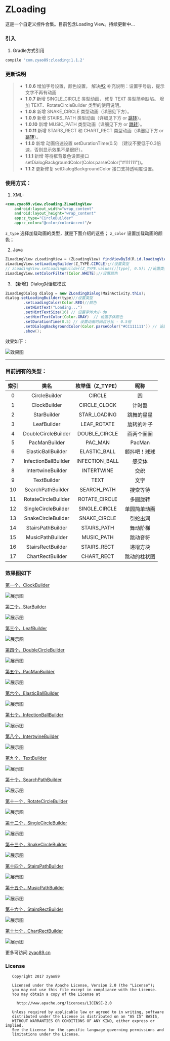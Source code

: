 # ZLoading
这是一个自定义控件合集。目前包含Loading View。持续更新中...

### 引入
1. Gradle方式引用
```gradle
compile 'com.zyao89:zloading:1.1.2'
```

### 更新说明
> - **1.0.6** 增加字号设置，颜色设置， 解决[#2](https://github.com/zyao89/ZLoading/issues/2)
    补充说明：设置字号后，提示文字不再有动画
> - **1.0.7** 新增 SINGLE_CIRCLE 类型动画， 
    修复 TEXT 类型简单缺陷。
    增加 TEXT、RotateCircleBuilder 类型的使用说明。
> - **1.0.8** 新增 SNAKE_CIRCLE 类型动画（详细见下方）。
> - **1.0.9** 新增 STAIRS_PATH 类型动画（详细见下方 or [跳转](https://www.zyao89.cn/blog/article/5aa40b3657f119669081f473)）。
> - **1.0.10** 新增 MUSIC_PATH 类型动画（详细见下方 or [跳转](https://www.zyao89.cn/blog/article/5aa55576a1d08a29a8017929)）。
> - **1.0.11** 新增 STAIRS_RECT 和 CHART_RECT 类型动画（详细见下方 or [跳转](https://www.zyao89.cn/blog/article/5aac1d06e72bc809a25e58ef)）。
> - **1.1.0** 新增 动画倍速设置 setDurationTime(0.5) （建议不要低于0.3倍速，否则显示效果不是很好）。
> - **1.1.1** 新增 等待框背景色设置接口 setDialogBackgroundColor(Color.parseColor("#111111"))。
> - **1.1.2** 更新修复 setDialogBackgroundColor 接口支持透明度设置。

### 使用方式：
1. XML:
```xml
<com.zyao89.view.zloading.ZLoadingView
    android:layout_width="wrap_content"
    android:layout_height="wrap_content"
    app:z_type="CircleBuilder"
    app:z_color="@color/colorAccent"/>
```
`z_type` 选择加载动画的类型，就是下面介绍的这些；
`z_color` 设置加载动画的颜色；

2. Java
```java
ZLoadingView zLoadingView = (ZLoadingView) findViewById(R.id.loadingView_1);
zLoadingView.setLoadingBuilder(Z_TYPE.CIRCLE);//设置类型
// zLoadingView.setLoadingBuilder(Z_TYPE.values()[type], 0.5); //设置类型 + 动画时间百分比 - 0.5倍
zLoadingView.setColorFilter(Color.WHITE);//设置颜色
```

3. 【新增】Dialog对话框模式
```java
ZLoadingDialog dialog = new ZLoadingDialog(MainActivity.this);
dialog.setLoadingBuilder(type)//设置类型
        .setLoadingColor(Color.RED)//颜色
        .setHintText("Loading...")
        .setHintTextSize(16) // 设置字体大小 dp
        .setHintTextColor(Color.GRAY)  // 设置字体颜色
        .setDurationTime(0.5) // 设置动画时间百分比 - 0.5倍
        .setDialogBackgroundColor(Color.parseColor("#CC111111")) // 设置背景色，默认白色
        .show();
```

效果如下：

![效果图](capture/zLoading.gif)


---

### 目前拥有的类型：
索引 | 类名 | 枚举值（Z_TYPE）| 昵称 
:------:|:------:|:------:|:-------:
0|CircleBuilder | CIRCLE | 圆
1|ClockBuilder | CIRCLE_CLOCK | 计时器
2|StarBuilder | STAR_LOADING | 跳舞的星星
3|LeafBuilder | LEAF_ROTATE | 旋转的叶子
4|DoubleCircleBuilder | DOUBLE_CIRCLE | 画两个圈圈
5|PacManBuilder | PAC_MAN | PacMan
6|ElasticBallBuilder | ELASTIC_BALL | 颤抖吧！球球
7|InfectionBallBuilder | INFECTION_BALL | 感染体
8|IntertwineBuilder | INTERTWINE | 交织
9|TextBuilder | TEXT | 文字
10|SearchPathBuilder | SEARCH_PATH | 搜索等待
11|RotateCircleBuilder | ROTATE_CIRCLE | 多圆旋转
12|SingleCircleBuilder | SINGLE_CIRCLE | 单圆简单动画
13|SnakeCircleBuilder | SNAKE_CIRCLE | 引蛇出洞
14|StairsPathBuilder | STAIRS_PATH | 舞动阶梯
15|MusicPathBuilder | MUSIC_PATH | 跳动音符
16|StairsRectBuilder | STAIRS_RECT | 递增方块
17|ChartRectBuilder | CHART_RECT | 跳动的柱状图


### 效果图如下

[第一个，ClockBuilder](markdown/Android自定义动画-ClockLoadingView.md)

![展示图](capture/circle_loading.gif)

[第二个，StarBuilder](https://www.zyao89.cn/blog/article/59aedad0d6571857538cdd4c)

![展示图](capture/star_loading.gif)

[第三个，LeafBuilder](https://www.zyao89.cn/blog/article/59aedc12d6571857538cdd4d)

![展示图](capture/leaf_loading.gif)

[第四个，DoubleCircleBuilder](https://www.zyao89.cn/blog/article/59aedca4d6571857538cdd4e)

![展示图](capture/double_circle.gif)

[第五个，PacManBuilder](https://www.zyao89.cn/blog/article/59aedd70d6571857538cdd4f)

![展示图](capture/pac_man.gif)

[第六个，ElasticBallBuilder](https://www.zyao89.cn/blog/article/59b3bd65d6571857538cdd54)

![展示图](capture/elastic_ball.gif)

[第七个，InfectionBallBuilder](https://www.zyao89.cn/blog/article/59c784d85582770263c49039)

![展示图](capture/infection_ball.gif)

[第八个，IntertwineBuilder](https://www.zyao89.cn/blog/article/59c791785582770263c4903a)

![展示图](capture/intertwine.gif)

[第九个，TextBuilder](https://www.zyao89.cn/blog/article/59d906aa87737d05bab021f5)

![展示图](capture/text_loading.gif)

[第十个，SearchPathBuilder](https://www.zyao89.cn/blog/article/59c79b7f5582770263c4903b)

![展示图](capture/search_path.gif)

[第十一个，RotateCircleBuilder](https://www.zyao89.cn/blog/article/59d927aa43824776ebc77825)

![展示图](capture/rotate_circle.gif)

[第十二个，SingleCircleBuilder](https://www.zyao89.cn/blog/article/59d9284f43824776ebc77826)

![展示图](capture/single_circle.gif)

[第十三个，SnakeCircleBuilder](https://www.zyao89.cn/blog/article/59e3826d86f97804a8dfceab)

![展示图](capture/snake_circle.gif)

[第十四个，StairsPathBuilder](https://www.zyao89.cn/blog/article/5aa40b3657f119669081f473)

![展示图](capture/stairs_path.gif)

[第十五个，MusicPathBuilder](https://www.zyao89.cn/blog/article/5aa55576a1d08a29a8017929)

![展示图](capture/music_path.gif)

[第十六个，StairsRectBuilder](https://www.zyao89.cn/blog/article/5aac1d06e72bc809a25e58ef)

![展示图](capture/stairs_rect.gif)

[第十七个，ChartRectBuilder](https://www.zyao89.cn/blog/article/5aac1d06e72bc809a25e58ef)

![展示图](capture/chart_rect.gif)


更多可访问 [zyao89.cn](https://www.zyao89.cn/blog/article/59aed640d6571857538cdd46)


### License
```
   Copyright 2017 zyao89

   Licensed under the Apache License, Version 2.0 (the "License");
   you may not use this file except in compliance with the License.
   You may obtain a copy of the License at

     http://www.apache.org/licenses/LICENSE-2.0

   Unless required by applicable law or agreed to in writing, software
   distributed under the License is distributed on an "AS IS" BASIS,
   WITHOUT WARRANTIES OR CONDITIONS OF ANY KIND, either express or implied.
   See the License for the specific language governing permissions and
   limitations under the License.
```
